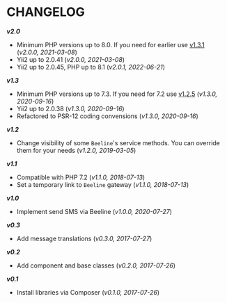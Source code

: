 CHANGELOG
=========

***v2.0***
- Minimum PHP versions up to 8.0. If you need for earlier use [v1.3.1](https://github.com/nnrudakov/yii2-sms/releases/tag/v1.3.1) (_v2.0.0, 2021-03-08_)
- Yii2 up to 2.0.41 (_v2.0.0, 2021-03-08_)
- Yii2 up to 2.0.45, PHP up to 8.1 (_v2.0.1, 2022-06-21_)

***v1.3***
- Minimum PHP versions up to 7.3. If you need for 7.2 use [v1.2.5](https://github.com/nnrudakov/yii2-sms/releases/tag/v1.2.5) (_v1.3.0, 2020-09-16_)
- Yii2 up to 2.0.38 (_v1.3.0, 2020-09-16_)
- Refactored to PSR-12 coding convensions (_v1.3.0, 2020-09-16_)

***v1.2***
- Change visibility of some `Beeline`'s service methods. You can override them for your needs (_v1.2.0, 2019-03-05_)

***v1.1***
- Compatible with PHP 7.2 (_v1.1.0, 2018-07-13_)
- Set a temporary link to `Beeline` gateway (_v1.1.0, 2018-07-13_)

***v1.0***
- Implement send SMS via Beeline (_v1.0.0, 2020-07-27_)

***v0.3***
- Add message translations (_v0.3.0, 2017-07-27_)

***v0.2***
- Add component and base classes (_v0.2.0, 2017-07-26_)

***v0.1***
- Install libraries via Composer (_v0.1.0, 2017-07-26_)
